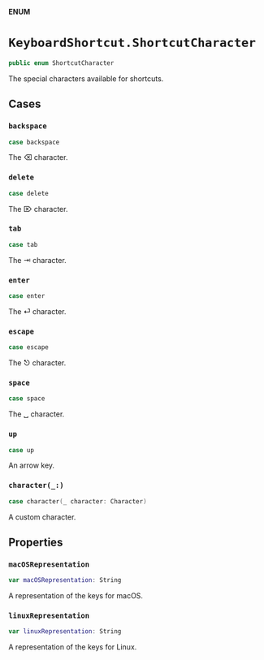 **ENUM**

# `KeyboardShortcut.ShortcutCharacter`

```swift
public enum ShortcutCharacter
```

The special characters available for shortcuts.

## Cases
### `backspace`

```swift
case backspace
```

The ⌫ character.

### `delete`

```swift
case delete
```

The ⌦ character.

### `tab`

```swift
case tab
```

The ⇥ character.

### `enter`

```swift
case enter
```

The ⏎ character.

### `escape`

```swift
case escape
```

The ⎋ character.

### `space`

```swift
case space
```

The ␣ character.

### `up`

```swift
case up
```

An arrow key.

### `character(_:)`

```swift
case character(_ character: Character)
```

A custom character.

## Properties
### `macOSRepresentation`

```swift
var macOSRepresentation: String
```

A representation of the keys for macOS.

### `linuxRepresentation`

```swift
var linuxRepresentation: String
```

A representation of the keys for Linux.
